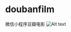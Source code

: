 # doubanfilm
微信小程序豆瓣电影
![Alt text](https://user-images.githubusercontent.com/6166576/36627844-fc2a74ce-1983-11e8-98b3-25efff7e1d2b.jpg)
